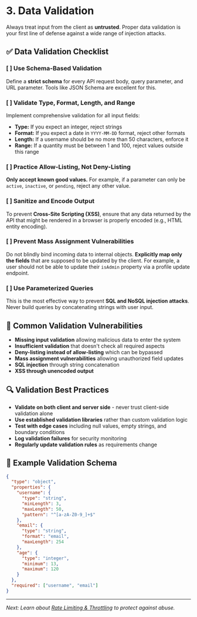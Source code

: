 # 3. Data Validation

Always treat input from the client as **untrusted**. Proper data validation is your first line of defense against a wide range of injection attacks.

## ✅ Data Validation Checklist

### [ ] Use Schema-Based Validation
Define a **strict schema** for every API request body, query parameter, and URL parameter. Tools like JSON Schema are excellent for this.

### [ ] Validate Type, Format, Length, and Range
Implement comprehensive validation for all input fields:

* **Type:** If you expect an integer, reject strings
* **Format:** If you expect a date in `YYYY-MM-DD` format, reject other formats
* **Length:** If a username should be no more than 50 characters, enforce it
* **Range:** If a quantity must be between 1 and 100, reject values outside this range

### [ ] Practice Allow-Listing, Not Deny-Listing
**Only accept known good values.** For example, if a parameter can only be `active`, `inactive`, or `pending`, reject any other value.

### [ ] Sanitize and Encode Output
To prevent **Cross-Site Scripting (XSS)**, ensure that any data returned by the API that might be rendered in a browser is properly encoded (e.g., HTML entity encoding).

### [ ] Prevent Mass Assignment Vulnerabilities
Do not blindly bind incoming data to internal objects. **Explicitly map only the fields** that are supposed to be updated by the client. For example, a user should not be able to update their `isAdmin` property via a profile update endpoint.

### [ ] Use Parameterized Queries
This is the most effective way to prevent **SQL and NoSQL injection attacks**. Never build queries by concatenating strings with user input.

## 🚨 Common Validation Vulnerabilities

* **Missing input validation** allowing malicious data to enter the system
* **Insufficient validation** that doesn't check all required aspects
* **Deny-listing instead of allow-listing** which can be bypassed
* **Mass assignment vulnerabilities** allowing unauthorized field updates
* **SQL injection** through string concatenation
* **XSS through unencoded output**

## 🔍 Validation Best Practices

* **Validate on both client and server side** - never trust client-side validation alone
* **Use established validation libraries** rather than custom validation logic
* **Test with edge cases** including null values, empty strings, and boundary conditions
* **Log validation failures** for security monitoring
* **Regularly update validation rules** as requirements change

## 📝 Example Validation Schema

```json
{
  "type": "object",
  "properties": {
    "username": {
      "type": "string",
      "minLength": 3,
      "maxLength": 50,
      "pattern": "^[a-zA-Z0-9_]+$"
    },
    "email": {
      "type": "string",
      "format": "email",
      "maxLength": 254
    },
    "age": {
      "type": "integer",
      "minimum": 13,
      "maximum": 120
    }
  },
  "required": ["username", "email"]
}
```

---

*Next: Learn about [Rate Limiting & Throttling](04_Rate_Limiting_and_Throttling.md) to protect against abuse.*